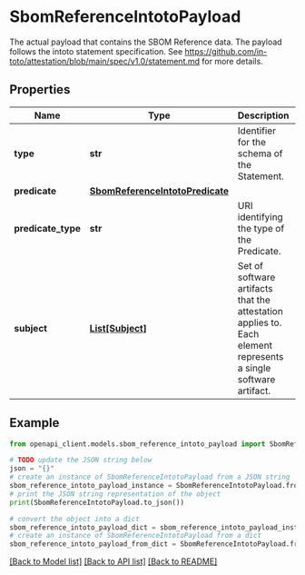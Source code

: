 # SbomReferenceIntotoPayload

The actual payload that contains the SBOM Reference data. The payload follows the intoto statement specification. See https://github.com/in-toto/attestation/blob/main/spec/v1.0/statement.md for more details.

## Properties

Name | Type | Description | Notes
------------ | ------------- | ------------- | -------------
**type** | **str** | Identifier for the schema of the Statement. | [optional] 
**predicate** | [**SbomReferenceIntotoPredicate**](SbomReferenceIntotoPredicate.md) |  | [optional] 
**predicate_type** | **str** | URI identifying the type of the Predicate. | [optional] 
**subject** | [**List[Subject]**](Subject.md) | Set of software artifacts that the attestation applies to. Each element represents a single software artifact. | [optional] 

## Example

```python
from openapi_client.models.sbom_reference_intoto_payload import SbomReferenceIntotoPayload

# TODO update the JSON string below
json = "{}"
# create an instance of SbomReferenceIntotoPayload from a JSON string
sbom_reference_intoto_payload_instance = SbomReferenceIntotoPayload.from_json(json)
# print the JSON string representation of the object
print(SbomReferenceIntotoPayload.to_json())

# convert the object into a dict
sbom_reference_intoto_payload_dict = sbom_reference_intoto_payload_instance.to_dict()
# create an instance of SbomReferenceIntotoPayload from a dict
sbom_reference_intoto_payload_from_dict = SbomReferenceIntotoPayload.from_dict(sbom_reference_intoto_payload_dict)
```
[[Back to Model list]](../README.md#documentation-for-models) [[Back to API list]](../README.md#documentation-for-api-endpoints) [[Back to README]](../README.md)


